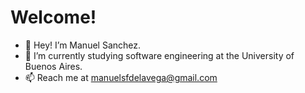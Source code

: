 # Welcome!

- 👋 Hey! I’m Manuel Sanchez.
- 🚀 I’m currently studying software engineering at the University of Buenos Aires.
- 📫 Reach me at manuelsfdelavega@gmail.com
